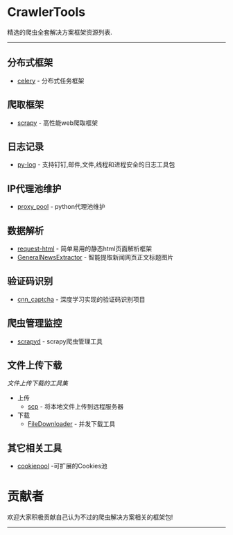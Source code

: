 # CrawlerTools

精选的爬虫全套解决方案框架资源列表.

---

## 分布式框架

* [celery](https://github.com/celery/celery) - 分布式任务框架

## 爬取框架
* [scrapy](https://github.com/scrapy/scrapy) - 高性能web爬取框架

## 日志记录
* [py-log](https://github.com/abo123456789/py-log) - 支持钉钉,邮件,文件,线程和进程安全的日志工具包

## IP代理池维护
* [proxy_pool](https://github.com/jhao104/proxy_pool) - python代理池维护

## 数据解析
* [request-html](https://github.com/psf/requests-html) - 简单易用的静态html页面解析框架
* [GeneralNewsExtractor](https://github.com/kingname/GeneralNewsExtractor) - 智能提取新闻网页正文标题图片

## 验证码识别
* [cnn_captcha](https://github.com/nickliqian/cnn_captcha) - 深度学习实现的验证码识别项目

## 爬虫管理监控
* [scrapyd](https://github.com/scrapy/scrapyd)  - scrapy爬虫管理工具

## 文件上传下载
*文件上传下载的工具集*
* 上传
    * [scp](https://github.com/jbardin/scp.py) - 将本地文件上传到远程服务器
* 下载
    * [FileDownloader](https://github.com/lingochamp/FileDownloader) - 并发下载工具

## 其它相关工具
* [cookiepool](https://github.com/Python3WebSpider/CookiesPool) -可扩展的Cookies池

# 贡献者
欢迎大家积极贡献自己认为不过的爬虫解决方案相关的框架包! 
- - -
